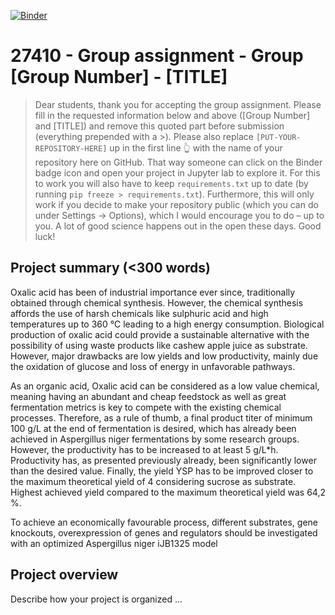 [![Binder](https://mybinder.org/badge_logo.svg)](https://mybinder.org/v2/gh/27410/https://github.com/27410/27410-2020-group-project-group5_oxalic-acid_a-niger.git/main)

# 27410 - Group assignment - Group [Group Number] - [TITLE]

> Dear students, thank you for accepting the group assignment. Please fill in the
> requested information below and above ([Group Number] and [TITLE]) and remove this quoted part before submission (everything prepended with a >).
> Please also replace `[PUT-YOUR-REPOSITORY-HERE]` up in the first line 👆 with the name of your repository here on GitHub.
> That way someone can click on the Binder badge icon and open your project in Jupyter lab to explore it.
> For this to work you will also have to keep `requirements.txt` up to date (by running `pip freeze > requirements.txt`).
> Furthermore, this will only work if you decide to make your repository public (which you can do under Settings -> Options),
> which I would encourage you to do – up to you. A lot of good science happens out in the open these days.
> Good luck!

## Project summary (<300 words)
Oxalic acid has been of industrial importance ever since, traditionally obtained through chemical synthesis. However, the chemical synthesis affords the use of harsh chemicals like sulphuric acid and high temperatures up to 360 °C leading to a high energy consumption. Biological production of oxalic acid could provide a sustainable alternative with the possibility of using waste products like cashew apple juice as substrate. However, major drawbacks are low yields and low productivity, mainly due the oxidation of glucose and loss of energy in unfavorable pathways.

As an organic acid, Oxalic acid can be considered as a low value chemical, meaning having an abundant and cheap feedstock as well as great fermentation metrics is key to compete with the existing chemical processes. Therefore, as a rule of thumb, a final product titer of minimum 100 g/L at the end of fermentation is desired, which has already been achieved in Aspergillus niger fermentations by some research groups. However, the productivity has to be increased to at least 5 g/L*h. Productivity has, as presented previously already, been significantly lower than the desired value. Finally, the yield YSP has to be improved closer to the maximum theoretical yield of 4 considering sucrose as substrate. Highest achieved yield compared to the maximum theoretical yield was 64,2 %.

To achieve an economically favourable process, different substrates, gene knockouts, overexpression of genes and regulators should be investigated with an optimized Aspergillus niger iJB1325 model

## Project overview
Describe how your project is organized ...

